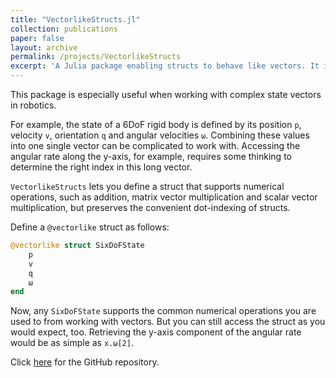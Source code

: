 ```yaml
---
title: "VectorlikeStructs.jl"
collection: publications
paper: false
layout: archive
permalink: /projects/VectorlikeStructs
excerpt: 'A Julia package enabling structs to behave like vectors. It is especially useful when working with large vectors that contain various quantities that need to be accessed individually.'
---
```


This package is especially useful when working with complex state vectors in robotics.

For example, the state of a 6DoF rigid body is defined by its position `p`, velocity `v`, orientation `q` and angular velocities `ω`. Combining these values into one single vector can be complicated to work with. Accessing the angular rate along the y-axis, for example, requires some thinking to determine the right index in this long vector.

`VectorlikeStructs` lets you define a struct that supports numerical operations, such as addition, matrix vector multiplication and scalar vector multiplication, but preserves the convenient dot-indexing of structs.

Define a `@vectorlike` struct as follows:

```julia
@vectorlike struct SixDoFState
    p
    v
    q
    ω
end
```

Now, any `SixDoFState` supports the common numerical operations you are used to from working with vectors. But you can still access the struct as you would expect, too. Retrieving the y-axis component of the angular rate would be as simple as `x.ω[2]`.

Click [here](https://github.com/janneshb/VectorlikeStructs.jl) for the GitHub repository.
